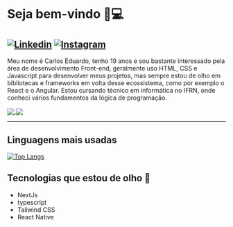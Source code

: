 # Seja bem-vindo 👋:computer:
[![Linkedin](https://img.shields.io/badge/-Linkedin-blue)](https://www.linkedin.com/in/carlos-eduardo-9908/)
[![Instagram](https://img.shields.io/badge/-Instagram-red)](https://www.instagram.com/carloseduardoff12/)
---
Meu nome é Carlos Eduardo, tenho 19 anos e sou bastante interessado pela área de desenvolvimento Front-end, geralmente uso HTML, CSS e Javascript para desenvolver meus projetos, mas sempre estou de olho em bibliotecas e frameworks em volta desse ecossistema, como por exemplo o React e o Angular. Estou cursando técnico em informática no IFRN, onde conheci vários fundamentos da lógica de programação.

<a href="https://github.com/anuraghazra/github-readme-stats">
  <img align="center" src="https://github-readme-stats.vercel.app/api?username=carloseduardofdelima&theme=dracula" />
</a>
<a href="">
  <img align="center" src="https://vignette.wikia.nocookie.net/delta-rune/images/4/47/Ralsei_pelea.gif/revision/latest?cb=20190419212408&path-prefix=es" />
</a>

---

## Linguagens mais usadas
[![Top Langs](https://github-readme-stats.vercel.app/api/top-langs/?username=carloseduardofdelima&layout=compact&theme=dracula)](https://github.com/anuraghazra/github-readme-stats)

## Tecnologias que estou de olho :eyes:

- NextJs
- typescript
- Tailwind CSS
- React Native

